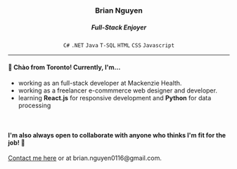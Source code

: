<div align="center">
  
  <h3>Brian Nguyen</h3>
  <h5>Full-Stack Enjoyer</h5>
  
  `C#` `.NET` `Java` `T-SQL` `HTML` `CSS` `Javascript`
</div>

<hr>

<h4>👋 Chào from Toronto! Currently, I'm...</h4>
<ul>
  <li>working as an full-stack developer at Mackenzie Health.</li>
  <li>working as a freelancer e-commmerce web designer and developer.</li>
  <li>learning <b>React.js</b> for responsive development and <b>Python</b> for data processing</li>
</ul>

<br>

<h4>I'm also always open to collaborate with anyone who thinks I'm fit for the job! 😤</h4>
<a target="_blank" href="mailto:brian.nguyen0116@gmail.com">Contact me here</a> or at brian.nguyen0116@gmail.com.




